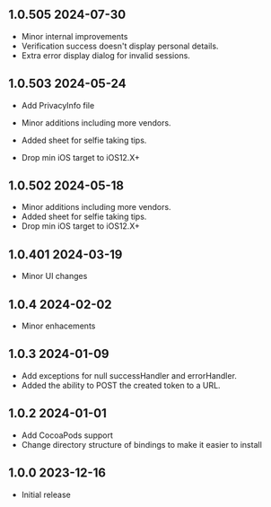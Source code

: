 ## 1.0.505 2024-07-30
* Minor internal improvements
* Verification success doesn't display personal details.
* Extra error display dialog for invalid sessions.

## 1.0.503 2024-05-24
* Add PrivacyInfo file

* Minor additions including more vendors.
* Added sheet for selfie taking tips.
* Drop min iOS target to iOS12.X+


## 1.0.502 2024-05-18

* Minor additions including more vendors.
* Added sheet for selfie taking tips.
* Drop min iOS target to iOS12.X+

## 1.0.401 2024-03-19

* Minor UI changes

## 1.0.4 2024-02-02

* Minor enhacements

## 1.0.3 2024-01-09

* Add exceptions for null successHandler and errorHandler.
* Added the ability to POST the created token to a URL.

## 1.0.2 2024-01-01

* Add CocoaPods support
* Change directory structure of bindings to make it easier to install

## 1.0.0 2023-12-16

* Initial release

